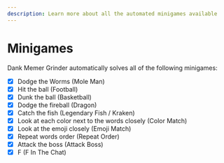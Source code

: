 ```yaml
---
description: Learn more about all the automated minigames available
---
```


# Minigames

Dank Memer Grinder automatically solves all of the following minigames:

* [x] Dodge the Worms (Mole Man)
* [x] Hit the ball (Football)
* [x] Dunk the ball (Basketball)
* [x] Dodge the fireball (Dragon)
* [x] Catch the fish (Legendary Fish / Kraken)
* [x] Look at each color next to the words closely (Color Match)
* [x] Look at the emoji closely (Emoji Match)
* [x] Repeat words order (Repeat Order)
* [x] Attack the boss (Attack Boss)
* [x] F (F In The Chat)

